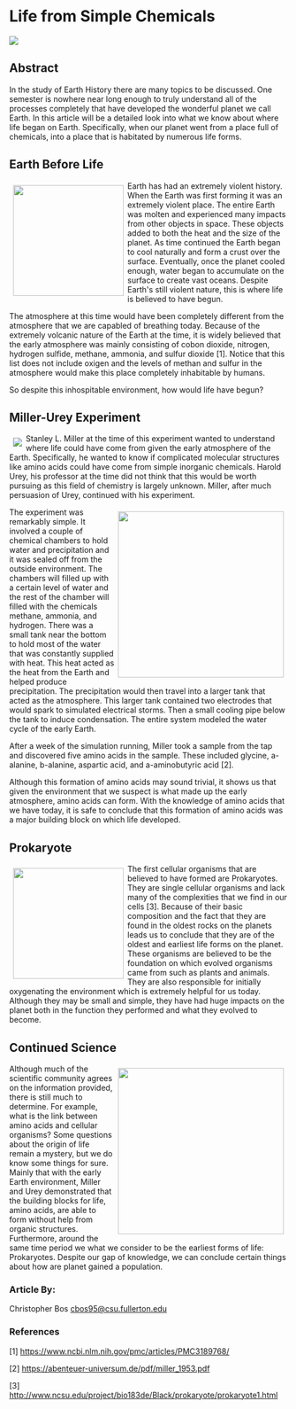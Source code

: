 # Life from Simple Chemicals

<img src="https://ak3.picdn.net/shutterstock/videos/4917143/thumb/1.jpg">

## Abstract

In the study of Earth History there are many topics to be discussed. One semester is nowhere near long enough to truly understand all of the processes completely that have developed the wonderful planet we call Earth. In this article will be a detailed look into what we know about where life began on Earth. Specifically, when our planet went from a place full of chemicals, into a place that is habitated by numerous life forms.


## Earth Before Life

<img align="left" width="200" height="200" style="margin: 7px" src="https://www.howitworksdaily.com/wp-content/uploads/2015/06/Molten_Planet_by_Cushendun.png">

Earth has had an extremely violent history. When the Earth was first forming it was an extremely violent place. The entire Earth was molten and experienced many impacts from other objects in space. These objects added to both the heat and the size of the planet. As time continued the Earth began to cool naturally and form a crust over the surface. Eventually, once the planet cooled enough, water began to accumulate on the surface to create vast oceans. Despite Earth's still violent nature, this is where life is believed to have begun.

The atmosphere at this time would have been completely different from the atmosphere that we are capabled of breathing today. Because of the extremely volcanic nature of the Earth at the time, it is widely believed that the early atmosphere was mainly consisting of cobon dioxide, nitrogen, hydrogen sulfide, methane, ammonia, and sulfur dioxide [1]. Notice that this list does not include oxigen and the levels of methan and sulfur in the atmosphere would make this place completely inhabitable by humans.

So despite this inhospitable environment, how would life have begun?

## Miller-Urey Experiment

<img align="left" style="margin: 7px" src="http://aviewfromtheright.com/wp-content/uploads/2016/07/Miller-y-Urey.jpg">

Stanley L. Miller at the time of this experiment wanted to understand where life could have come from given the early atmosphere of the Earth. Specifically, he wanted to know if complicated molecular structures like amino acids could have come from simple inorganic chemicals. Harold Urey, his professor at the time did not think that this would be worth pursuing as this field of chemistry is largely unknown. Miller, after much persuasion of Urey, continued with his experiment.

<img align="right" width="300" height="300" style="margin: 7px" src="https://ib.bioninja.com.au/_Media/miller-urey_med.jpeg">

The experiment was remarkably simple. It involved a couple of chemical chambers to hold water and precipitation and it was sealed off from the outside environment. The chambers will filled up with a certain level of water and the rest of the chamber will filled with the chemicals methane, ammonia, and hydrogen. There was a small tank near the bottom to hold most of the water that was constantly supplied with heat. This heat acted as the heat from the Earth and helped produce precipitation. The precipitation would then travel into a larger tank that acted as the atmosphere. This larger tank contained two electrodes that would spark to simulated electrical storms. Then a small cooling pipe below the tank to induce condensation. The entire system modeled the water cycle of the early Earth.

After a week of the simulation running, Miller took a sample from the tap and discovered five amino acids in the sample. These included glycine, a-alanine, b-alanine, aspartic acid, and a-aminobutyric acid [2].

Although this formation of amino acids may sound trivial, it shows us that given the environment that we suspect is what made up the early atmosphere, amino acids can form. With the knowledge of amino acids that we have today, it is safe to conclude that this formation of amino acids was a major building block on which life developed.

## Prokaryote

<img align="left" height="200" style="margin: 7px" src="http://learnwise.co/wp-content/uploads/2018/09/labeled-diagram-of-prokaryotic-cell-luxury-learn-about-prokaryotic-cells-prokaryotes-bacteria-and-archaeans.jpg">

The first cellular organisms that are believed to have formed are Prokaryotes. They are single cellular organisms and lack many of the complexities that we find in our cells [3]. Because of their basic composition and the fact that they are found in the oldest rocks on the planets leads us to conclude that they are of the oldest and earliest life forms on the planet. These organisms are believed to be the foundation on which evolved organisms came from such as plants and animals. They are also responsible for initially oxygenating the environment which is extremely helpful for us today. Although they may be small and simple, they have had huge impacts on the planet both in the function they performed and what they evolved to become.

## Continued Science

<img align="right" width="300" height="300" style="margin: 7px" src="https://pbs.twimg.com/profile_images/674396782630014976/qNGmQlRC_400x400.png">

Although much of the scientific community agrees on the information provided, there is still much to determine. For example, what is the link between amino acids and cellular organisms? Some questions about the origin of life remain a mystery, but we do know some things for sure. Mainly that with the early Earth environment, Miller and Urey demonstrated that the building blocks for life, amino acids, are able to form without help from organic structures. Furthermore, around the same time period we what we consider to be the earliest forms of life: Prokaryotes. Despite our gap of knowledge, we can conclude certain things about how are planet gained a population.

### Article By:

Christopher Bos
cbos95@csu.fullerton.edu

### References

[1] https://www.ncbi.nlm.nih.gov/pmc/articles/PMC3189768/

[2] https://abenteuer-universum.de/pdf/miller_1953.pdf

[3] http://www.ncsu.edu/project/bio183de/Black/prokaryote/prokaryote1.html


